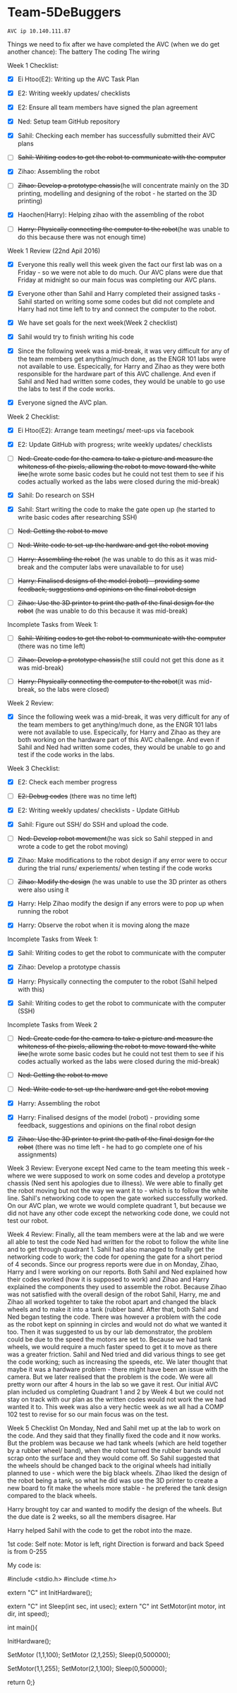 # Team-5DeBuggers
    AVC ip 10.140.111.87

Things we need to fix after we have completed the AVC (when we do get another chance):
The battery 
The coding
The wiring


Week 1 Checklist:
- [x]  Ei Htoo(E2): Writing up the AVC Task Plan
- [x]  E2: Writing weekly updates/ checklists
- [x]  E2: Ensure all team members have signed the plan agreement
- [x]  Ned: Setup team GitHub repository
- [x]  Sahil: Checking each member has successfully submitted their AVC plans
- [ ]  ~~Sahil: Writing codes to get the robot to communicate with the computer~~
- [x]  Zihao: Assembling the robot
- [ ]  ~~Zihao: Develop a prototype chassis~~(he will concentrate mainly on the 3D printing, modelling and designing of the robot - he started on the 3D printing)
- [x]  Haochen(Harry): Helping zihao with the assembling of the robot
- [ ]  ~~Harry: Physically connecting the computer to the robot~~(he was unable to do this because there was not enough time)
    

Week 1 Review (22nd Apil 2016)
- [x] Everyone this really well this week given the fact our first lab was on a Friday - so we were not able to do much. Our AVC plans were due that Friday at midnight so our main
focus was completing our AVC plans.
- [x] Everyone other than Sahil and Harry completed their assigned tasks - Sahil started on writing some some codes but did not complete and Harry had not time left to try and connect
the computer to the robot.
- [x] We have set goals for the next week(Week 2 checklist)
- [x] Sahil would try to finish writing his code
- [x] Since the following week was a mid-break, it was very difficult for any of the team members get anything/much done, as the ENGR 101 labs were not available to use. Especically, for
Harry and Zihao as they were both responsible for the hardware part of this AVC challenge. And even if Sahil and Ned had written some codes, they would be unable to go use the labs
to test if the code works.
- [x] Everyone signed the AVC plan. 








Week 2 Checklist:
- [x]   Ei Htoo(E2): Arrange team meetings/ meet-ups via facebook
- [x]   E2: Update GitHub with progress; write weekly updates/ checklists
- [ ]   ~~Ned: Create code for the camera to take a picture and measure the whiteness of the pixels, allowing the robot to move toward the white line~~(he wrote some basic codes
but he could not test them to see if his codes actually worked as the labs were closed during the mid-break)
- [x]   Sahil: Do research on SSH
- [x]   Sahil: Start writing the code to make the gate open up (he started to write basic codes after researching SSH)
- [ ]   ~~Ned: Getting the robot to move~~
- [ ]   ~~Ned: Write code to set-up the hardware and get the robot moving~~
- [ ]   ~~Harry: Assembling the robot~~ (he was unable to do this as it was mid-break and the computer labs were unavailable to for use)
- [ ]   ~~Harry: Finalised designs of the model (robot) - providing some feedback, suggestions and opinions on the final robot design~~
- [ ]   ~~Zihao: Use the 3D printer to print the path of the final design for the robot~~ (he was unable to do this because it was mid-break)


Incomplete Tasks from Week 1:
- [ ]  ~~Sahil: Writing codes to get the robot to communicate with the computer~~ (there was no time left)
- [ ]  ~~Zihao: Develop a prototype chassis~~(he still could not get this done as it was mid-break)
- [ ]  ~~Harry: Physically connecting the computer to the robot~~(it was mid-break, so the labs were closed)


Week 2 Review:
- [x] Since the following week was a mid-break, it was very difficult for any of the team members to get anything/much done, as the ENGR 101 labs were not available to use. 
Especically, for Harry and Zihao as they are both working on the hardware part of this AVC challenge. And even if Sahil and Ned had written some codes, they would be unable to go and
test if the code works in the labs.








Week 3 Checklist: 
- [x]   E2: Check each member progress
- [ ]   ~~E2: Debug codes~~ (there was no time left)
- [x]   E2: Writing weekly updates/ checklists - Update GitHub 
- [x]   Sahil: Figure out SSH/ do SSH and upload the code.
- [ ]   ~~Ned: Develop robot movement~~(he was sick so Sahil stepped in and wrote a code to get the robot moving)
- [x]   Zihao: Make modifications to the robot design if any error were to occur during the trial runs/ experiements/ when testing if the code works
- [ ]   ~~Zihao: Modify the design~~ (he was unable to use the 3D printer as others were also using it
- [x]   Harry: Help Zihao modify the design if any errors were to pop up when running the robot
- [x]   Harry: Observe the robot when it is moving along the maze 


Incomplete Tasks from Week 1:
- [x]  Sahil: Writing codes to get the robot to communicate with the computer
- [x]  Zihao: Develop a prototype chassis
- [x]  Harry: Physically connecting the computer to the robot (Sahil helped with this)
- [x]  Sahil: Writing codes to get the robot to communicate with the computer (SSH)


Incomplete Tasks from Week 2
- [ ]   ~~Ned: Create code for the camera to take a picture and measure the whiteness of the pixels, allowing the robot to move toward the white line~~(he wrote some basic codes
but he could not test them to see if his codes actually worked as the labs were closed during the mid-break)
- [ ]   ~~Ned: Getting the robot to move~~
- [ ]   ~~Ned: Write code to set-up the hardware and get the robot moving~~
- [x]   Harry: Assembling the robot
- [x]   Harry: Finalised designs of the model (robot) - providing some feedback, suggestions and opinions on the final robot design
- [x]  ~~Zihao: Use the 3D printer to print the path of the final design for the robot~~ (there was no time left - he had to go complete one of his assignments)


Week 3 Review:
Everyone except Ned came to the team meeting this week - where we were supposed to work on some codes and develop a prototype chassis (Ned sent his apologies due to illness).
We were able to finally get the robot moving but not the way we want it to - which is to follow the white line. Sahil's networking code to open the gate worked successfully worked.
On our AVC plan, we wrote we would complete quadrant 1, but because we did not have any other code except the networking code done, we could not test our robot.









Week 4 Review:
Finally, all the team members were at the lab and we were all able to test the code Ned had written for the robot to follow the white line and to get through quadrant 1. Sahil had also managed to finally get the networking code to work; the code for opening the gate for a short period of 4 seconds. Since our progress reports were due in on Monday, Zihao, Harry and I were working on our reports. Both Sahil and Ned explained how their codes worked (how it is supposed to work) and Zihao and Harry explained the components they used to assemble the robot. Because Zihao was not satisfied with the overall design of the robot Sahil, Harry, me and Zihao all worked togehter to take the robot apart and changed the black wheels and to make it into a tank (rubber band. After that, both Sahil and Ned began testing the code. There was however a problem with the code as the robot kept on spinning in circles and would not do what we wanted it too. Then it was suggested to us by our lab demonstrator, the problem could be due to the speed the motors are set to. Because we had tank wheels, we would require a much faster speed to get it to move as there was a greater friction. Sahil and Ned tried and did various things to see get the code working; such as increasing the speeds, etc. We later thought that maybe it was a hardware problem - there might have been an issue with the camera. But we later realised that the problem is the code. We were all pretty worn our after 4 hours in the lab so we gave it rest.
Our initial AVC plan included us completing Quadrant 1 and 2 by Week 4 but we could not stay on track with our plan as the written codes would not work the we had wanted it to.
This week was also a very hectic week as we all had a COMP 102 test to revise for so our main focus was on the test.







Week 5 Checklist
On Monday, Ned and Sahil met up at the lab to work on the code. And they said that they finallly fixed the code and it now works. But the problem was because we had tank wheels (which
are held together by a rubber wheel/ band), when the robot turned the rubber bands would scrap onto the surface and they would come off. So Sahil suggested that the wheels should be 
changed back to the original wheels had initially planned to use - which were the big black wheels. Zihao liked the design of the robot being a tank, so what he did was use the 3D 
printer to create a new board to fit make the wheels more stable - he prefered the tank design compared to the black wheels.

Harry brought toy car and wanted to modify the design of the wheels. But the due date is 2 weeks, so all the members disagree. Har


Harry helped Sahil with the code to get the robot into the maze.





























    
1st code:
Self note:
Motor is left, right
Direction is forward and back
Speed is from 0-255

My code is:

#include <stdio.h>
#include <time.h>

extern "C" int InitHardware();

extern "C" int Sleep(int sec, int usec);
extern "C" int SetMotor(int motor, int dir, int speed);

int main(){

InitHardware();

SetMotor (1,1,100);
SetMotor (2,1,255);
Sleep(0,500000);

SetMotor(1,1,255);
SetMotor(2,1,100);
Sleep(0,500000);

return 0;}

